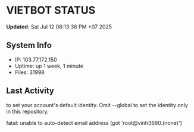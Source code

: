 # VIETBOT STATUS
**Updated**: Sat Jul 12 08:13:36 PM +07 2025

## System Info
- IP: 103.77.172.150
- Uptime: up 1 week, 1 minute
- Files: 31998

## Last Activity

to set your account's default identity.
Omit --global to set the identity only in this repository.

fatal: unable to auto-detect email address (got 'root@vinh3690.(none)')
